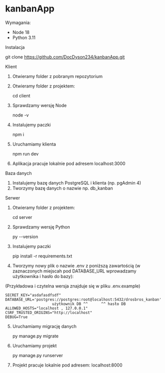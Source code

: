 # kanbanApp

Wymagania:

- Node 18
- Python 3.11

Instalacja

git clone https://github.com/DocDyson234/kanbanApp.git

Klient

1. Otwieramy folder z pobranym repozytorium
2. Otwieramy folder z projektem:

    cd client

3. Sprawdzamy wersję Node

    node -v

4. Instalujemy paczki

    npm i

5. Uruchamiamy klienta

    npm run dev

6. Aplikacja pracuje lokalnie pod adresem localhost:3000


Baza danych

1. Instalujemy bazę danych PostgreSQL i klienta (np. pgAdmin 4)
2. Tworzymy bazę danych o nazwie np. db_kanban


Serwer

1. Otwieramy folder z projektem:

    cd server

2. Sprawdzamy wersję Python

    py --version

3. Instalujemy paczki

    pip install -r requirements.txt

4. Tworzymy nowy plik o nazwie .env z poniższą zawartością (w zaznaczonych miejscah pod DATABASE_URL wprowadzamy użytkownika i hasło do bazy):

(Przykładowa i czytelna wersja znajduje się w pliku .env.example)

    SECRET_KEY="asdafasdfsdf"
    DATABASE_URL='postgres://postgres:root@localhost:5432/drosbros_kanban'
						 użytkownik DB ^^      ^^ hasło DB
    ALLOWED_HOSTS="localhost , 127.0.0.1"
    CSRF_TRUSTED_ORIGINS="http://localhost"
    DEBUG=True

5. Uruchamiamy migrację danych

    py manage.py migrate

6. Uruchamiamy projekt

    py manage.py runserver

7. Projekt pracuje lokalnie pod adresem: localhost:8000
